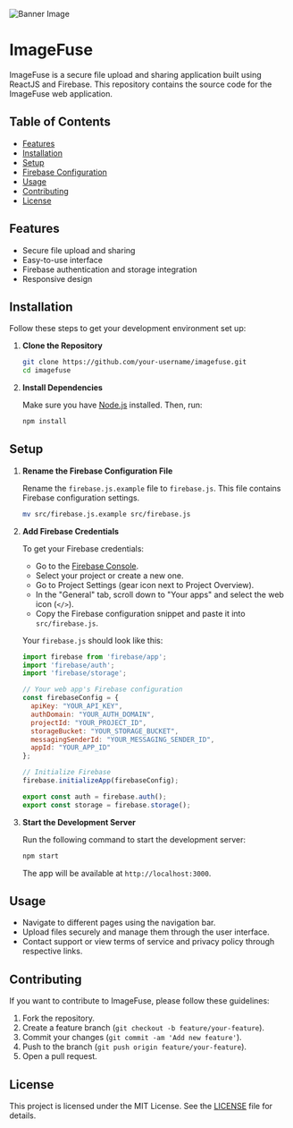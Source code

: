 
![Banner Image](https://i.imgur.com/v2XujHT.jpeg)

# ImageFuse

ImageFuse is a secure file upload and sharing application built using ReactJS and Firebase. This repository contains the source code for the ImageFuse web application.

## Table of Contents

- [Features](#features)
- [Installation](#installation)
- [Setup](#setup)
- [Firebase Configuration](#firebase-configuration)
- [Usage](#usage)
- [Contributing](#contributing)
- [License](#license)

## Features

- Secure file upload and sharing
- Easy-to-use interface
- Firebase authentication and storage integration
- Responsive design

## Installation

Follow these steps to get your development environment set up:

1. **Clone the Repository**

   ```bash
   git clone https://github.com/your-username/imagefuse.git
   cd imagefuse
   ```

2. **Install Dependencies**

   Make sure you have [Node.js](https://nodejs.org/) installed. Then, run:

   ```bash
   npm install
   ```

## Setup

1. **Rename the Firebase Configuration File**

   Rename the `firebase.js.example` file to `firebase.js`. This file contains Firebase configuration settings.

   ```bash
   mv src/firebase.js.example src/firebase.js
   ```

2. **Add Firebase Credentials**

   To get your Firebase credentials:

   - Go to the [Firebase Console](https://console.firebase.google.com/).
   - Select your project or create a new one.
   - Go to Project Settings (gear icon next to Project Overview).
   - In the "General" tab, scroll down to "Your apps" and select the web icon (`</>`).
   - Copy the Firebase configuration snippet and paste it into `src/firebase.js`.

   Your `firebase.js` should look like this:

   ```javascript
   import firebase from 'firebase/app';
   import 'firebase/auth';
   import 'firebase/storage';
   
   // Your web app's Firebase configuration
   const firebaseConfig = {
     apiKey: "YOUR_API_KEY",
     authDomain: "YOUR_AUTH_DOMAIN",
     projectId: "YOUR_PROJECT_ID",
     storageBucket: "YOUR_STORAGE_BUCKET",
     messagingSenderId: "YOUR_MESSAGING_SENDER_ID",
     appId: "YOUR_APP_ID"
   };
   
   // Initialize Firebase
   firebase.initializeApp(firebaseConfig);
   
   export const auth = firebase.auth();
   export const storage = firebase.storage();
   ```

3. **Start the Development Server**

   Run the following command to start the development server:

   ```bash
   npm start
   ```

   The app will be available at `http://localhost:3000`.

## Usage

- Navigate to different pages using the navigation bar.
- Upload files securely and manage them through the user interface.
- Contact support or view terms of service and privacy policy through respective links.

## Contributing

If you want to contribute to ImageFuse, please follow these guidelines:

1. Fork the repository.
2. Create a feature branch (`git checkout -b feature/your-feature`).
3. Commit your changes (`git commit -am 'Add new feature'`).
4. Push to the branch (`git push origin feature/your-feature`).
5. Open a pull request.

## License

This project is licensed under the MIT License. See the [LICENSE](LICENSE) file for details.
